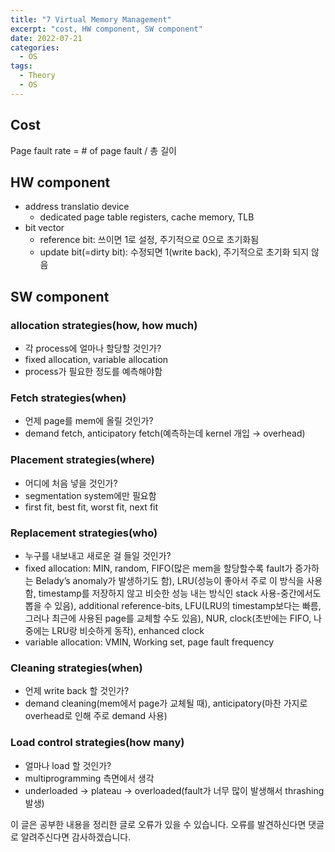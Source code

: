 ```yaml
---
title: "7 Virtual Memory Management"
excerpt: "cost, HW component, SW component"
date: 2022-07-21
categories:
  - OS
tags:
  - Theory
  - OS
---
```


## Cost

Page fault rate = # of page fault / 총 길이

## HW component

- address translatio device
    - dedicated page table registers, cache memory, TLB
- bit vector
    - reference bit: 쓰이면 1로 설정, 주기적으로 0으로 초기화됨
    - update bit(=dirty bit): 수정되면 1(write back), 주기적으로 초기화 되지 않음

## SW component

### allocation strategies(how, how much)

- 각 process에 얼마나 할당할 것인가?
- fixed allocation, variable allocation
- process가 필요한 정도를 예측해야함

### Fetch strategies(when)

- 언제 page를 mem에 올릴 것인가?
- demand fetch, anticipatory fetch(예측하는데 kernel 개입 → overhead)

### Placement strategies(where)

- 어디에 처음 넣을 것인가?
- segmentation system에만 필요함
- first fit, best fit, worst fit, next fit

### Replacement strategies(who)

- 누구를 내보내고 새로운 걸 들일 것인가?
- fixed allocation: MIN, random, FIFO(많은 mem을 할당할수록 fault가 증가하는 Belady’s anomaly가 발생하기도 함), LRU(성능이 좋아서 주로 이 방식을 사용함, timestamp를 저장하지 않고 비슷한 성능 내는 방식인 stack 사용-중간에서도 뽑을 수 있음), additional reference-bits, LFU(LRU의 timestamp보다는 빠름, 그러나 최근에 사용된 page를 교체할 수도 있음), NUR, clock(초반에는 FIFO, 나중에는 LRU랑 비슷하게 동작), enhanced clock
- variable allocation: VMIN, Working set, page fault frequency

### Cleaning strategies(when)

- 언제 write back 할 것인가?
- demand cleaning(mem에서 page가 교체될 때), anticipatory(마찬 가지로 overhead로 인해 주로 demand 사용)

### Load control strategies(how many)

- 얼마나 load 할 것인가?
- multiprogramming 측면에서 생각
- underloaded → plateau → overloaded(fault가 너무 많이 발생해서 thrashing 발생)  

이 글은 공부한 내용을 정리한 글로 오류가 있을 수 있습니다. 오류를 발견하신다면 댓글로 알려주신다면 감사하겠습니다.
